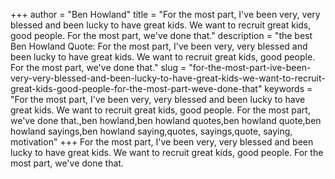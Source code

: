 +++
author = "Ben Howland"
title = "For the most part, I've been very, very blessed and been lucky to have great kids. We want to recruit great kids, good people. For the most part, we've done that."
description = "the best Ben Howland Quote: For the most part, I've been very, very blessed and been lucky to have great kids. We want to recruit great kids, good people. For the most part, we've done that."
slug = "for-the-most-part-ive-been-very-very-blessed-and-been-lucky-to-have-great-kids-we-want-to-recruit-great-kids-good-people-for-the-most-part-weve-done-that"
keywords = "For the most part, I've been very, very blessed and been lucky to have great kids. We want to recruit great kids, good people. For the most part, we've done that.,ben howland,ben howland quotes,ben howland quote,ben howland sayings,ben howland saying,quotes, sayings,quote, saying, motivation"
+++
For the most part, I've been very, very blessed and been lucky to have great kids. We want to recruit great kids, good people. For the most part, we've done that.
